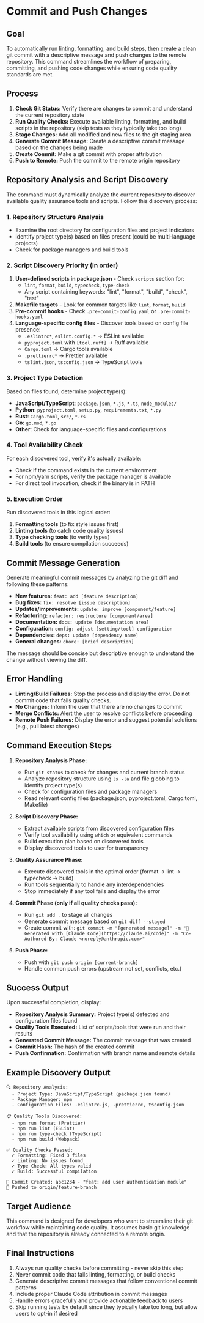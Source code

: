 # Commit and Push Changes

## Goal

To automatically run linting, formatting, and build steps, then create a clean git commit with a descriptive message and push changes to the remote repository. This command streamlines the workflow of preparing, committing, and pushing code changes while ensuring code quality standards are met.

## Process

1. **Check Git Status:** Verify there are changes to commit and understand the current repository state
2. **Run Quality Checks:** Execute available linting, formatting, and build scripts in the repository (skip tests as they typically take too long)
3. **Stage Changes:** Add all modified and new files to the git staging area
4. **Generate Commit Message:** Create a descriptive commit message based on the changes being made
5. **Create Commit:** Make a git commit with proper attribution
6. **Push to Remote:** Push the commit to the remote origin repository

## Repository Analysis and Script Discovery

The command must dynamically analyze the current repository to discover available quality assurance tools and scripts. Follow this discovery process:

### 1. Repository Structure Analysis
- Examine the root directory for configuration files and project indicators
- Identify project type(s) based on files present (could be multi-language projects)
- Check for package managers and build tools

### 2. Script Discovery Priority (in order)
1. **User-defined scripts in package.json** - Check `scripts` section for:
   - `lint`, `format`, `build`, `typecheck`, `type-check`
   - Any script containing keywords: "lint", "format", "build", "check", "test"
2. **Makefile targets** - Look for common targets like `lint`, `format`, `build`
3. **Pre-commit hooks** - Check `.pre-commit-config.yaml` or `.pre-commit-hooks.yaml`
4. **Language-specific config files** - Discover tools based on config file presence:
   - `.eslintrc*`, `eslint.config.*` → ESLint available
   - `pyproject.toml` with `[tool.ruff]` → Ruff available
   - `Cargo.toml` → Cargo tools available
   - `.prettierrc*` → Prettier available
   - `tslint.json`, `tsconfig.json` → TypeScript tools

### 3. Project Type Detection
Based on files found, determine project type(s):
- **JavaScript/TypeScript**: `package.json`, `*.js`, `*.ts`, `node_modules/`
- **Python**: `pyproject.toml`, `setup.py`, `requirements.txt`, `*.py`
- **Rust**: `Cargo.toml`, `src/`, `*.rs`
- **Go**: `go.mod`, `*.go`
- **Other**: Check for language-specific files and configurations

### 4. Tool Availability Check
For each discovered tool, verify it's actually available:
- Check if the command exists in the current environment
- For npm/yarn scripts, verify the package manager is available
- For direct tool invocation, check if the binary is in PATH

### 5. Execution Order
Run discovered tools in this logical order:
1. **Formatting tools** (to fix style issues first)
2. **Linting tools** (to catch code quality issues)
3. **Type checking tools** (to verify types)
4. **Build tools** (to ensure compilation succeeds)

## Commit Message Generation

Generate meaningful commit messages by analyzing the git diff and following these patterns:

- **New features:** `feat: add [feature description]`
- **Bug fixes:** `fix: resolve [issue description]`
- **Updates/improvements:** `update: improve [component/feature]`
- **Refactoring:** `refactor: restructure [component/area]`
- **Documentation:** `docs: update [documentation area]`
- **Configuration:** `config: adjust [setting/tool] configuration`
- **Dependencies:** `deps: update [dependency name]`
- **General changes:** `chore: [brief description]`

The message should be concise but descriptive enough to understand the change without viewing the diff.

## Error Handling

- **Linting/Build Failures:** Stop the process and display the error. Do not commit code that fails quality checks.
- **No Changes:** Inform the user that there are no changes to commit
- **Merge Conflicts:** Alert the user to resolve conflicts before proceeding
- **Remote Push Failures:** Display the error and suggest potential solutions (e.g., pull latest changes)

## Command Execution Steps

1. **Repository Analysis Phase:**
   - Run `git status` to check for changes and current branch status
   - Analyze repository structure using `ls -la` and file globbing to identify project type(s)
   - Check for configuration files and package managers
   - Read relevant config files (package.json, pyproject.toml, Cargo.toml, Makefile)

2. **Script Discovery Phase:**
   - Extract available scripts from discovered configuration files
   - Verify tool availability using `which` or equivalent commands
   - Build execution plan based on discovered tools
   - Display discovered tools to user for transparency

3. **Quality Assurance Phase:**
   - Execute discovered tools in the optimal order (format → lint → typecheck → build)
   - Run tools sequentially to handle any interdependencies
   - Stop immediately if any tool fails and display the error

4. **Commit Phase (only if all quality checks pass):**
   - Run `git add .` to stage all changes
   - Generate commit message based on `git diff --staged`
   - Create commit with: `git commit -m "[generated message]" -m "🤖 Generated with [Claude Code](https://claude.ai/code)" -m "Co-Authored-By: Claude <noreply@anthropic.com>"`

5. **Push Phase:**
   - Push with `git push origin [current-branch]`
   - Handle common push errors (upstream not set, conflicts, etc.)

## Success Output

Upon successful completion, display:
- **Repository Analysis Summary:** Project type(s) detected and configuration files found
- **Quality Tools Executed:** List of scripts/tools that were run and their results
- **Generated Commit Message:** The commit message that was created
- **Commit Hash:** The hash of the created commit
- **Push Confirmation:** Confirmation with branch name and remote details

## Example Discovery Output

```
🔍 Repository Analysis:
  - Project Type: JavaScript/TypeScript (package.json found)
  - Package Manager: npm
  - Configuration Files: .eslintrc.js, .prettierrc, tsconfig.json

📋 Quality Tools Discovered:
  - npm run format (Prettier)
  - npm run lint (ESLint)
  - npm run type-check (TypeScript)
  - npm run build (Webpack)

✅ Quality Checks Passed:
  ✓ Formatting: Fixed 3 files
  ✓ Linting: No issues found
  ✓ Type Check: All types valid
  ✓ Build: Successful compilation

💾 Commit Created: abc1234 - "feat: add user authentication module"
🚀 Pushed to origin/feature-branch
```

## Target Audience

This command is designed for developers who want to streamline their git workflow while maintaining code quality. It assumes basic git knowledge and that the repository is already connected to a remote origin.

## Final Instructions

1. Always run quality checks before committing - never skip this step
2. Never commit code that fails linting, formatting, or build checks
3. Generate descriptive commit messages that follow conventional commit patterns
4. Include proper Claude Code attribution in commit messages
5. Handle errors gracefully and provide actionable feedback to users
6. Skip running tests by default since they typically take too long, but allow users to opt-in if desired
